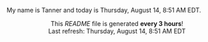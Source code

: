 My name is Tanner and today is Thursday, August 14, 8:51 AM EDT.

<p align="center">This <i>README</i> file is generated <b>every 3 hours</b>!</br>Last refresh: Thursday, August 14, 8:51 AM EDT<br /></p>
